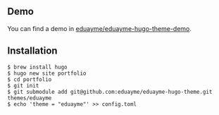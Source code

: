 ## Demo
You can find a demo in [eduayme/eduayme-hugo-theme-demo](https://github.com/eduayme/eduayme-hugo-theme-demo).

## Installation
```
$ brew install hugo
$ hugo new site portfolio
$ cd portfolio
$ git init
$ git submodule add git@github.com:eduayme/eduayme-hugo-theme.git themes/eduayme
$ echo 'theme = "eduayme"' >> config.toml
```
